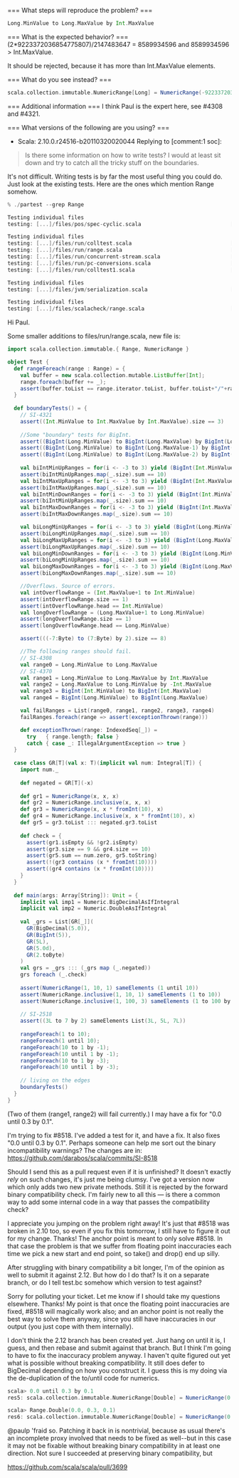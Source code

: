 === What steps will reproduce the problem? ===
```scala
Long.MinValue to Long.MaxValue by Int.MaxValue
```

=== What is the expected behavior? ===
(2*9223372036854775807)/2147483647 = 8589934596
and 8589934596 > Int.MaxValue.

It should be rejected, because it has more than Int.MaxValue elements.

=== What do you see instead? ===
```scala
scala.collection.immutable.NumericRange[Long] = NumericRange(-9223372036854775808)
```

=== Additional information ===
I think Paul is the expert here, see #4308 and #4321.

=== What versions of the following are you using? ===
  - Scala: 2.10.0.r24516-b20110320020044
Replying to [comment:1 soc]:
> Is there some information on how to write tests? I would at least sit down and try to catch all the tricky stuff on the boundaries.

It's not difficult.  Writing tests is by far the most useful thing you could do.  Just look at the existing tests.  Here are the ones which mention Range somehow.
```scala
% ./partest --grep Range

Testing individual files
testing: [...]/files/pos/spec-cyclic.scala                            [  OK  ]

Testing individual files
testing: [...]/files/run/colltest.scala                               [  OK  ]
testing: [...]/files/run/range.scala                                  [  OK  ]
testing: [...]/files/run/concurrent-stream.scala                      [  OK  ]
testing: [...]/files/run/pc-conversions.scala                         [  OK  ]
testing: [...]/files/run/colltest1.scala                              [  OK  ]

Testing individual files
testing: [...]/files/jvm/serialization.scala                          [  OK  ]

Testing individual files
testing: [...]/files/scalacheck/range.scala                           [  OK  ]
```
Hi Paul.

Some smaller additions to files/run/range.scala, new file is:

```scala
import scala.collection.immutable.{ Range, NumericRange }

object Test {
  def rangeForeach(range : Range) = {
    val buffer = new scala.collection.mutable.ListBuffer[Int];
    range.foreach(buffer += _);
    assert(buffer.toList == range.iterator.toList, buffer.toList+"/"+range.iterator.toList)
  }
  
  def boundaryTests() = {
    // SI-4321
    assert((Int.MinValue to Int.MaxValue by Int.MaxValue).size == 3)
    
    //Some "boundary" tests for BigInt.
    assert((BigInt(Long.MinValue) to BigInt(Long.MaxValue) by BigInt(Long.MaxValue)).size == 3)
    assert((BigInt(Long.MinValue) to BigInt(Long.MaxValue-1) by BigInt(Long.MaxValue)).size == 3)
    assert((BigInt(Long.MinValue) to BigInt(Long.MaxValue-2) by BigInt(Long.MaxValue)).size == 2)
    
    val biIntMinUpRanges = for(i <- -3 to 3) yield (BigInt(Int.MinValue)-i to BigInt(Int.MinValue))
    assert(biIntMinUpRanges.map(_.size).sum == 10)
    val biIntMaxUpRanges = for(i <- -3 to 3) yield (BigInt(Int.MaxValue)-i to BigInt(Int.MaxValue))
    assert(biIntMaxUpRanges.map(_.size).sum == 10)
    val biIntMinDownRanges = for(i <- -3 to 3) yield (BigInt(Int.MinValue) to BigInt(Int.MinValue)-i by -1)
    assert(biIntMinUpRanges.map(_.size).sum == 10)
    val biIntMaxDownRanges = for(i <- -3 to 3) yield (BigInt(Int.MaxValue) to BigInt(Int.MaxValue)-i by -1)
    assert(biIntMaxDownRanges.map(_.size).sum == 10)

    val biLongMinUpRanges = for(i <- -3 to 3) yield (BigInt(Long.MinValue)-i to BigInt(Long.MinValue))
    assert(biLongMinUpRanges.map(_.size).sum == 10)
    val biLongMaxUpRanges = for(i <- -3 to 3) yield (BigInt(Long.MaxValue)-i to BigInt(Long.MaxValue))
    assert(biLongMaxUpRanges.map(_.size).sum == 10)
    val biLongMinDownRanges = for(i <- -3 to 3) yield (BigInt(Long.MinValue) to BigInt(Long.MinValue)-i by -1)
    assert(biLongMinUpRanges.map(_.size).sum == 10)
    val biLongMaxDownRanges = for(i <- -3 to 3) yield (BigInt(Long.MaxValue) to BigInt(Long.MaxValue)-i by -1)
    assert(biLongMaxDownRanges.map(_.size).sum == 10)

    //Overflows. Source of errors.
    val intOverflowRange = (Int.MaxValue+1 to Int.MinValue)
    assert(intOverflowRange.size == 1)
    assert(intOverflowRange.head == Int.MinValue)
    val longOverflowRange = (Long.MaxValue+1 to Long.MinValue)
    assert(longOverflowRange.size == 1)
    assert(longOverflowRange.head == Long.MinValue)

    assert(((-7:Byte) to (7:Byte) by 2).size == 8)

    //The following ranges should fail.
    // SI-4308
    val range0 = Long.MinValue to Long.MaxValue
    // SI-4370
    val range1 = Long.MinValue to Long.MaxValue by Int.MaxValue
    val range2 = Long.MaxValue to Long.MinValue by -Int.MaxValue
    val range3 = BigInt(Int.MinValue) to BigInt(Int.MaxValue)
    val range4 = BigInt(Long.MinValue) to BigInt(Long.MaxValue)

    val failRanges = List(range0, range1, range2, range3, range4)
    failRanges.foreach(range => assert(exceptionThrown(range)))

    def exceptionThrown(range: IndexedSeq[_]) =
      try   { range.length; false }
      catch { case _: IllegalArgumentException => true }
  }
  
  case class GR[T](val x: T)(implicit val num: Integral[T]) {
    import num._
    
    def negated = GR[T](-x)
    
    def gr1 = NumericRange(x, x, x)
    def gr2 = NumericRange.inclusive(x, x, x)
    def gr3 = NumericRange(x, x * fromInt(10), x)
    def gr4 = NumericRange.inclusive(x, x * fromInt(10), x)
    def gr5 = gr3.toList ::: negated.gr3.toList
    
    def check = {
      assert(gr1.isEmpty && !gr2.isEmpty)
      assert(gr3.size == 9 && gr4.size == 10)      
      assert(gr5.sum == num.zero, gr5.toString)
      assert(!(gr3 contains (x * fromInt(10))))
      assert((gr4 contains (x * fromInt(10))))
    }
  }
  
  def main(args: Array[String]): Unit = {
    implicit val imp1 = Numeric.BigDecimalAsIfIntegral
    implicit val imp2 = Numeric.DoubleAsIfIntegral
    
    val _grs = List[GR[_]](
      GR(BigDecimal(5.0)),
      GR(BigInt(5)),
      GR(5L),
      GR(5.0d),
      GR(2.toByte)
    )
    val grs = _grs ::: (_grs map (_.negated))
    grs foreach (_.check)
    
    assert(NumericRange(1, 10, 1) sameElements (1 until 10))
    assert(NumericRange.inclusive(1, 10, 1) sameElements (1 to 10))
    assert(NumericRange.inclusive(1, 100, 3) sameElements (1 to 100 by 3))
    
    // SI-2518
    assert((3L to 7 by 2) sameElements List(3L, 5L, 7L))
    
    rangeForeach(1 to 10);
    rangeForeach(1 until 10);
    rangeForeach(10 to 1 by -1);
    rangeForeach(10 until 1 by -1);
    rangeForeach(10 to 1 by -3);
    rangeForeach(10 until 1 by -3);
    
    // living on the edges
    boundaryTests()
  }
}
```

(Two of them (range1, range2) will fail currently.)
I may have a fix for "0.0 until 0.3 by 0.1".

I'm trying to fix #8518. I've added a test for it, and have a fix. It also fixes "0.0 until 0.3 by 0.1". Perhaps someone can help me sort out the binary incompatibility warnings? The changes are in:
https://github.com/darabos/scala/commits/SI-8518

Should I send this as a pull request even if it is unfinished?
It doesn't exactly *rely* on such changes, it's just me being clumsy. I've got a version now which only adds two new private methods. Still it is rejected by the forward binary compatibility check. I'm fairly new to all this — is there a common way to add some internal code in a way that passes the compatibility check?

I appreciate you jumping on the problem right away! It's just that #8518 was broken in 2.10 too, so even if you fix this tomorrow, I still have to figure it out for my change. Thanks!
The anchor point is meant to only solve #8518. In that case the problem is that we suffer from floating point inaccuracies each time we pick a new start and end point, so take() and drop() end up silly.

After struggling with binary compatibility a bit longer, I'm of the opinion as well to submit it against 2.12. But how do I do that? Is it on a separate branch, or do I tell test.bc somehow which version to test against?

Sorry for polluting your ticket. Let me know if I should take my questions elsewhere. Thanks!
My point is that once the floating point inaccuracies are fixed, #8518 will magically work also; and an anchor point is not really the best way to solve them anyway, since you still have inaccuracies in our output (you just cope with them internally).

I don't think the 2.12 branch has been created yet.  Just hang on until it is, I guess, and then rebase and submit against that branch.  But I think I'm going to have to fix the inaccuracy problem anyway.  I haven't quite figured out yet what is possible without breaking compatibility.
It still does defer to BigDecimal depending on how you construct it. I guess this is my doing via the de-duplication of the to/until code for numerics.
```scala
scala> 0.0 until 0.3 by 0.1
res5: scala.collection.immutable.NumericRange[Double] = NumericRange(0.0, 0.1, 0.2, 0.30000000000000004)

scala> Range.Double(0.0, 0.3, 0.1)
res6: scala.collection.immutable.NumericRange[Double] = NumericRange(0.0, 0.1, 0.2)
```
@paulp 'fraid so.  Patching it back in is nontrivial, because as usual there's an incomplete proxy involved that needs to be fixed as well--but in this case it may not be fixable without breaking binary compatibility in at least one direction.
Not sure I succeeded at preserving binary compatibility, but

https://github.com/scala/scala/pull/3699

